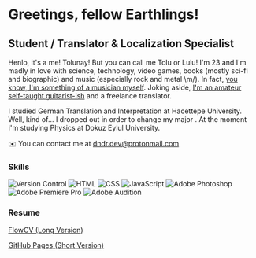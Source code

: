 Greetings, fellow Earthlings!
===============================

Student / Translator & Localization Specialist
----------------------------------------------

Henlo, it's a me! Tolunay! But you can call me Tolu or Lulu! I'm 23 and I'm madly in love with science, technology, video games, books (mostly sci-fi and biographic) and music (especially rock and metal \\m/). In fact, [you know, I'm something of a musician myself](https://www.youtube.com/watch?v=D_oTxsHK5d8). Joking aside, [I'm an amateur self-taught guitarist-ish](https://www.youtube.com/watch?v=jticyp_3V48&feature=youtu.be) and a freelance translator.

I studied German Translation and Interpretation at Hacettepe University. Well, kind of... I dropped out in order to change my major . At the moment I'm studying Physics at Dokuz Eylul University.

✉️  You can contact me at [dndr.dev@protonmail.com](mailto:https://www.linkedin.com/in/tolunaydundar/)

### Skills
![Version Control](https://i.imgur.com/2OKiCwd.png) ![HTML](https://i.imgur.com/R4ZFpsm.png) ![CSS](https://i.imgur.com/d5pWgUQ.png) ![JavaScript](https://i.imgur.com/cbpE0vv.png) ![Adobe Photoshop](https://i.imgur.com/QcRXF7A.png) ![Adobe Premiere Pro](https://i.imgur.com/28p9Nzd.png) ![Adobe Audition](https://i.imgur.com/ymF9Ho1.png)

### Resume
[FlowCV (Long Version)](https://flowcv.com/resume/sv9ji58aok)

[GitHub Pages (Short Version)](https://tolunaydundar.github.io/tolunaydundar/)
